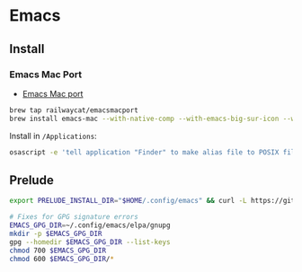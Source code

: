 # Emacs

## Install

### Emacs Mac Port

* [Emacs Mac port](https://github.com/railwaycat/homebrew-emacsmacport)

```sh
brew tap railwaycat/emacsmacport
brew install emacs-mac --with-native-comp --with-emacs-big-sur-icon --with-starter
```

Install in `/Applications`:

```sh
osascript -e 'tell application "Finder" to make alias file to POSIX file "/opt/homebrew/opt/emacs-mac/Emacs.app" at POSIX file "/Applications"'
```

## Prelude

```zsh
export PRELUDE_INSTALL_DIR="$HOME/.config/emacs" && curl -L https://github.com/bbatsov/prelude/raw/master/utils/installer.sh | sh
```

```zsh
# Fixes for GPG signature errors
EMACS_GPG_DIR=~/.config/emacs/elpa/gnupg
mkdir -p $EMACS_GPG_DIR
gpg --homedir $EMACS_GPG_DIR --list-keys
chmod 700 $EMACS_GPG_DIR
chmod 600 $EMACS_GPG_DIR/*
```
